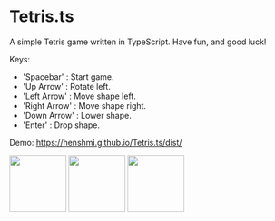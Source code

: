 # Tetris.ts

A simple Tetris game written in TypeScript.
Have fun, and good luck!

Keys:
* 'Spacebar' : Start game.
* 'Up Arrow' : Rotate left.
* 'Left Arrow' : Move shape left.
* 'Right Arrow' : Move shape right.
* 'Down Arrow' : Lower shape.
* 'Enter' : Drop shape.

Demo:
https://henshmi.github.io/Tetris.ts/dist/

<img width="100" src="https://i.ibb.co/hm91jYX/Screen-Shot-2019-02-02-at-12-48-04.png">
<img width="100" src="https://i.ibb.co/DVLbXJw/Screen-Shot-2019-02-02-at-12-50-24.png">
<img width="100" src="https://i.ibb.co/Ks01fdj/Screen-Shot-2019-02-02-at-12-51-12.png">
